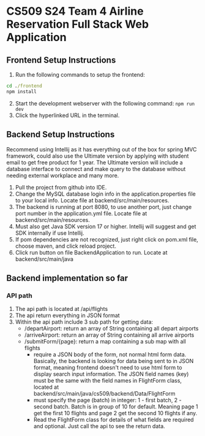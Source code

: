 # CS509 S24 Team 4 Airline Reservation Full Stack Web Application

## Frontend Setup Instructions

1. Run the following commands to setup the frontend:

```cmd
cd ./frontend
npm install

```

2. Start the development webserver with the following command: `npm run dev`
3. Click the hyperlinked URL in the terminal.


## Backend Setup Instructions
Recommend using Intellij as it has everything out of the box for spring MVC framework, could also use the Ultimate version by applying with student email to get free product for 1 year. The Ultimate version will include a database interface to connect and make query to the database without needing external workplace and many more.

1. Pull the project from github into IDE.
2. Change the MySQL database login info in the application.properties file to your local info. Locate file at backend/src/main/resources.
3. The backend is running at port 8080, to use another port, just change port number in the application.yml file. Locate file at backend/src/main/resources.
4. Must also get Java SDK version 17 or higher. Intellij will suggest and get SDK internally if use Intellij.
5. If pom dependencies are not recognized, just right click on pom.xml file, choose maven, and click reload project.
6. Click run button on file BackendApplication to run. Locate at backend/src/main/java

## Backend implementation so far
### API path
1. The api path is located at /api/flights
2. The api return everything in JSON format
3. Within the api path include 3 sub path for getting data:
     - /departAirport: return an array of String containing all depart airports
     - /arriveAirport: return an array of String containing all arrive airports
     - /submitForm/{page}: return a map containing a sub map with all flights
         + require a JSON body of the form, not normal html form data. Basically, the backend is looking for data being sent to in JSON format, meaning frontend doesn't need to use html form to display search input information. The JSON field names (key) must be the same with the field names in FlightForm class, located at backend/src/main/java/cs509/backend/Data/FlightForm
         + must specify the page (batch) in integer: 1 - first batch, 2 - second batch. Batch is in group of 10 for default. Meaning page 1 get the first 10 flights and page 2 get the second 10 flights if any.
         + Read the FlightForm class for details of what fields are required and optional. Just call the api to see the return data.
       





